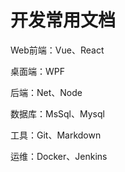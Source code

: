 # 开发常用文档

Web前端：Vue、React

桌面端：WPF

后端：Net、Node

数据库：MsSql、Mysql

工具：Git、Markdown

运维：Docker、Jenkins
